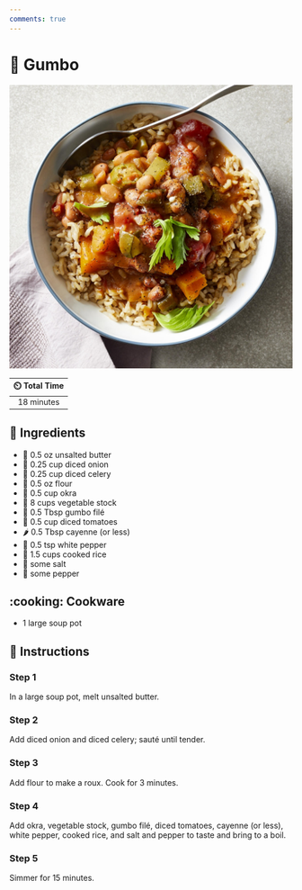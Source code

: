 ```yaml
---
comments: true
---
```

# :stew: Gumbo

![Gumbo](../assets/images/gumbo.jpg)

| :timer_clock: Total Time |
|:-----------------------: |
| 18 minutes |

## :salt: Ingredients

- :butter: 0.5 oz unsalted butter
- :onion: 0.25 cup diced onion
- :leafy_green: 0.25 cup diced celery
- :ear_of_rice: 0.5 oz flour
- :cucumber: 0.5 cup okra
- :carrot: 8 cups vegetable stock
- :stew: 0.5 Tbsp gumbo filé
- :tomato: 0.5 cup diced tomatoes
- :hot_pepper: 0.5 Tbsp cayenne (or less)
- :salt: 0.5 tsp white pepper
- :rice: 1.5 cups cooked rice
- :salt: some salt
- :salt: some pepper

## :cooking: Cookware

- 1 large soup pot

## :pencil: Instructions

### Step 1

In a large soup pot, melt unsalted butter.

### Step 2

Add diced onion and diced celery; sauté until tender.

### Step 3

Add flour to make a roux. Cook for 3 minutes.

### Step 4

Add okra, vegetable stock, gumbo filé, diced tomatoes, cayenne (or less), white pepper, cooked rice, and salt and
pepper to taste and bring to a boil.

### Step 5

Simmer for 15 minutes.
